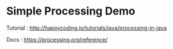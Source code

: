 # Simple Processing Demo

Tutorial : http://happycoding.io/tutorials/java/processing-in-java

Docs : https://processing.org/reference/